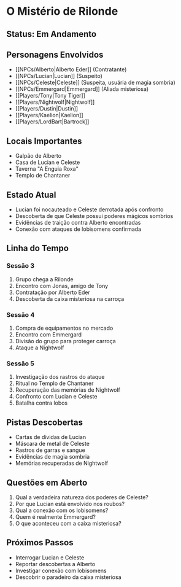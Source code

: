 # O Mistério de Rilonde

## Status: Em Andamento

## Personagens Envolvidos
- [[NPCs/Alberto|Alberto Eder]] (Contratante)
- [[NPCs/Lucian|Lucian]] (Suspeito)
- [[NPCs/Celeste|Celeste]] (Suspeita, usuária de magia sombria)
- [[NPCs/Emmergard|Emmergard]] (Aliada misteriosa)
- [[Players/Tony|Tony Tiger]]
- [[Players/Nightwolf|Nightwolf]]
- [[Players/Dustin|Dustin]]
- [[Players/Kaelion|Kaelion]]
- [[Players/LordBart|Bartrock]]

## Locais Importantes
- Galpão de Alberto
- Casa de Lucian e Celeste
- Taverna "A Enguia Roxa"
- Templo de Chantaner

## Estado Atual
- Lucian foi nocauteado e Celeste derrotada após confronto
- Descoberta de que Celeste possui poderes mágicos sombrios
- Evidências de traição contra Alberto encontradas
- Conexão com ataques de lobisomens confirmada

## Linha do Tempo

### Sessão 3
1. Grupo chega a Rilonde
2. Encontro com Jonas, amigo de Tony
3. Contratação por Alberto Eder
4. Descoberta da caixa misteriosa na carroça

### Sessão 4
1. Compra de equipamentos no mercado
2. Encontro com Emmergard
3. Divisão do grupo para proteger carroça
4. Ataque a Nightwolf

### Sessão 5
1. Investigação dos rastros do ataque
2. Ritual no Templo de Chantaner
3. Recuperação das memórias de Nightwolf
4. Confronto com Lucian e Celeste
5. Batalha contra lobos

## Pistas Descobertas
- Cartas de dívidas de Lucian
- Máscara de metal de Celeste
- Rastros de garras e sangue
- Evidências de magia sombria
- Memórias recuperadas de Nightwolf

## Questões em Aberto
1. Qual a verdadeira natureza dos poderes de Celeste?
2. Por que Lucian está envolvido nos roubos?
3. Qual a conexão com os lobisomens?
4. Quem é realmente Emmergard?
5. O que aconteceu com a caixa misteriosa?

## Próximos Passos
- Interrogar Lucian e Celeste
- Reportar descobertas a Alberto
- Investigar conexão com lobisomens
- Descobrir o paradeiro da caixa misteriosa 